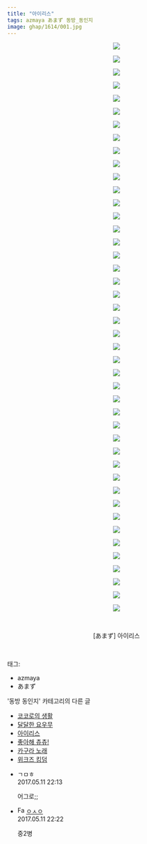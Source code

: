```yaml
---
title: "아이리스"
tags: azmaya あまず 동방_동인지
image: ghap/1614/001.jpg
---
```

<div class="article">
<p style="text-align: center; clear: none; float: none;"><img src="{{ site.nasurl }}/ghap/1614/001.jpg"/></p>
<p style="text-align: center; clear: none; float: none;"><img src="{{ site.nasurl }}/ghap/1614/002.jpg"/></p>
<p style="text-align: center; clear: none; float: none;"><img src="{{ site.nasurl }}/ghap/1614/003.jpg"/></p>
<p style="text-align: center; clear: none; float: none;"><img src="{{ site.nasurl }}/ghap/1614/004.jpg"/></p>
<p style="text-align: center; clear: none; float: none;"><img src="{{ site.nasurl }}/ghap/1614/005.jpg"/></p>
<p style="text-align: center; clear: none; float: none;"><img src="{{ site.nasurl }}/ghap/1614/006.jpg"/></p>
<p style="text-align: center; clear: none; float: none;"><img src="{{ site.nasurl }}/ghap/1614/007.jpg"/></p>
<p style="text-align: center; clear: none; float: none;"><img src="{{ site.nasurl }}/ghap/1614/008.jpg"/></p>
<p style="text-align: center; clear: none; float: none;"><img src="{{ site.nasurl }}/ghap/1614/009.jpg"/></p>
<p style="text-align: center; clear: none; float: none;"><img src="{{ site.nasurl }}/ghap/1614/010.jpg"/></p>
<p style="text-align: center; clear: none; float: none;"><img src="{{ site.nasurl }}/ghap/1614/011.jpg"/></p>
<p style="text-align: center; clear: none; float: none;"><img src="{{ site.nasurl }}/ghap/1614/012.jpg"/></p>
<p style="text-align: center; clear: none; float: none;"><img src="{{ site.nasurl }}/ghap/1614/013.jpg"/></p>
<p style="text-align: center; clear: none; float: none;"><img src="{{ site.nasurl }}/ghap/1614/014.jpg"/></p>
<p style="text-align: center; clear: none; float: none;"><img src="{{ site.nasurl }}/ghap/1614/015.jpg"/></p>
<p style="text-align: center; clear: none; float: none;"><img src="{{ site.nasurl }}/ghap/1614/016.jpg"/></p>
<p style="text-align: center; clear: none; float: none;"><img src="{{ site.nasurl }}/ghap/1614/017.jpg"/></p>
<p style="text-align: center; clear: none; float: none;"><img src="{{ site.nasurl }}/ghap/1614/018.jpg"/></p>
<p style="text-align: center; clear: none; float: none;"><img src="{{ site.nasurl }}/ghap/1614/019.jpg"/></p>
<p style="text-align: center; clear: none; float: none;"><img src="{{ site.nasurl }}/ghap/1614/020.jpg"/></p>
<p style="text-align: center; clear: none; float: none;"><img src="{{ site.nasurl }}/ghap/1614/021.jpg"/></p>
<p style="text-align: center; clear: none; float: none;"><img src="{{ site.nasurl }}/ghap/1614/022.jpg"/></p>
<p style="text-align: center; clear: none; float: none;"><img src="{{ site.nasurl }}/ghap/1614/023.jpg"/></p>
<p style="text-align: center; clear: none; float: none;"><img src="{{ site.nasurl }}/ghap/1614/024.jpg"/></p>
<p style="text-align: center; clear: none; float: none;"><img src="{{ site.nasurl }}/ghap/1614/025.jpg"/></p>
<p style="text-align: center; clear: none; float: none;"><img src="{{ site.nasurl }}/ghap/1614/026.jpg"/></p>
<p style="text-align: center; clear: none; float: none;"><img src="{{ site.nasurl }}/ghap/1614/027.jpg"/></p>
<p style="text-align: center; clear: none; float: none;"><img src="{{ site.nasurl }}/ghap/1614/028.jpg"/></p>
<p style="text-align: center; clear: none; float: none;"><img src="{{ site.nasurl }}/ghap/1614/029.jpg"/></p>
<p style="text-align: center; clear: none; float: none;"><img src="{{ site.nasurl }}/ghap/1614/030.jpg"/></p>
<p style="text-align: center; clear: none; float: none;"><img src="{{ site.nasurl }}/ghap/1614/031.jpg"/></p>
<p style="text-align: center; clear: none; float: none;"><img src="{{ site.nasurl }}/ghap/1614/032.jpg"/></p>
<p style="text-align: center; clear: none; float: none;"><img src="{{ site.nasurl }}/ghap/1614/033.jpg"/></p>
<p style="text-align: center; clear: none; float: none;"><img src="{{ site.nasurl }}/ghap/1614/034.jpg"/></p>
<p style="text-align: center; clear: none; float: none;"><img src="{{ site.nasurl }}/ghap/1614/035.jpg"/></p>
<p style="text-align: center; clear: none; float: none;"><img src="{{ site.nasurl }}/ghap/1614/036.jpg"/></p>
<p style="text-align: center; clear: none; float: none;"><img src="{{ site.nasurl }}/ghap/1614/037.jpg"/></p>
<p style="text-align: center; clear: none; float: none;"><img src="{{ site.nasurl }}/ghap/1614/038.jpg"/></p>
<p style="text-align: center; clear: none; float: none;"><img src="{{ site.nasurl }}/ghap/1614/039.jpg"/></p>
<p style="text-align: center; clear: none; float: none;"><img src="{{ site.nasurl }}/ghap/1614/040.jpg"/></p>
<p style="text-align: center; clear: none; float: none;"><img src="{{ site.nasurl }}/ghap/1614/041.jpg"/></p>
<p style="text-align: center; clear: none; float: none;"><img src="{{ site.nasurl }}/ghap/1614/042.jpg"/></p>
<p style="text-align: center; clear: none; float: none;"><img src="{{ site.nasurl }}/ghap/1614/043.jpg"/></p>
<p style="text-align: center; clear: none; float: none;"><img src="{{ site.nasurl }}/ghap/1614/044.jpg"/></p>
<p style="text-align: center; clear: none; float: none;"><br/></p>
<p style="text-align: center; clear: none; float: none;">[あまず] 아이리스</p>
<p><br/></p>
</div><div class="tagTrail">
<p>태그: </p>
<ul>
<li>azmaya</li>
<li>あまず</li>
</ul>
</div><div class="another">
<p>'동방 동인지' 카테고리의 다른 글</p>
<ul>
<li><a href="/2016-08-16-ghap_1616">코코로의 생활</a></li>
<li><a href="/2016-08-16-ghap_1615">달달한 요우무</a></li>
<li><a href="/2016-08-16-ghap_1614">아이리스</a></li>
<li><a href="/2016-08-16-ghap_1613">좋아해 츄츄!</a></li>
<li><a href="/2016-08-16-ghap_1612">카구라 노래</a></li>
<li><a href="/2016-08-16-ghap_1611">위크즈 킹덤</a></li>
</ul>
</div><div class="cb_module cb_fluid">
<div class="cb_wrt cb_profile">
<div class="comment">
<ul>
<li class="cb_thumb_off" id="comment14986693">
<div class="cb_comment_area">
<div class="cb_info_area">
<div class="cb_section">
<span class="cb_nick_name">ㄱㅁㅎ</span>
</div>
<div class="cb_section">
<span class="cb_date">2017.05.11 22:13 </span>
</div>
</div>
<div class="cb_dsc_comment">
<p class="cb_dsc">
											어그로;;
										</p>
</div>
</div></li>
<li class="cb_thumb_off" id="comment14986701">
<div class="cb_comment_area">
<div class="cb_info_area">
<div class="cb_section">
<span class="cb_nick_name"><img alt="Favicon of http://google.com" height="16" onerror="this.onerror=null;this.parentNode.removeChild(this)" src="http://google.com/favicon.ico" width="16"/> <a href="http://google.com" onclick="return openLinkInNewWindow(this)">ㅇㅅㅇ</a></span>
</div>
<div class="cb_section">
<span class="cb_date">2017.05.11 22:22 </span>
</div>
</div>
<div class="cb_dsc_comment">
<p class="cb_dsc">
											중2병
										</p>
</div>
</div></li>
</ul>
</div>
</div><!-- commentList close -->
</div>